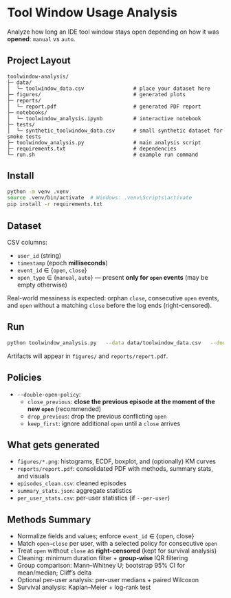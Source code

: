 # Tool Window Usage Analysis

Analyze how long an IDE tool window stays open depending on how it was **opened**: `manual` vs `auto`.

## Project Layout
```
toolwindow-analysis/
├─ data/
│  └─ toolwindow_data.csv                # place your dataset here
├─ figures/                              # generated plots
├─ reports/
│  └─ report.pdf                         # generated PDF report
├─ notebooks/
│  └─ toolwindow_analysis.ipynb          # interactive notebook
├─ tests/
│  └─ synthetic_toolwindow_data.csv      # small synthetic dataset for smoke tests
├─ toolwindow_analysis.py                # main analysis script
├─ requirements.txt                      # dependencies
└─ run.sh                                # example run command
```

## Install
```bash
python -m venv .venv
source .venv/bin/activate  # Windows: .venv\Scripts\activate
pip install -r requirements.txt
```

## Dataset
CSV columns:
- `user_id` (string)
- `timestamp` (epoch **milliseconds**)
- `event_id` ∈ {`open`, `close`}
- `open_type` ∈ {`manual`, `auto`} — present **only for `open` events** (may be empty otherwise)

Real-world messiness is expected: orphan `close`, consecutive `open` events, and `open` without a matching `close` before the log ends (right-censored).

## Run
```bash
python toolwindow_analysis.py   --data data/toolwindow_data.csv   --double-open-policy close_previous   --min-duration-ms 100   --iqr-multiplier 3   --per-user   --survival
```
Artifacts will appear in `figures/` and `reports/report.pdf`.

## Policies
- `--double-open-policy`:
  - `close_previous`: **close the previous episode at the moment of the new `open`** (recommended)
  - `drop_previous`: drop the previous conflicting `open`
  - `keep_first`: ignore additional `open` until a `close` arrives

## What gets generated
- `figures/*.png`: histograms, ECDF, boxplot, and (optionally) KM curves
- `reports/report.pdf`: consolidated PDF with methods, summary stats, and visuals
- `episodes_clean.csv`: cleaned episodes
- `summary_stats.json`: aggregate statistics
- `per_user_stats.csv`: per-user statistics (if `--per-user`)

## Methods Summary
- Normalize fields and values; enforce `event_id` ∈ {open, close}
- Match `open→close` per user, with a selected policy for consecutive `open`
- Treat `open` without `close` as **right-censored** (kept for survival analysis)
- Cleaning: minimum duration filter + **group-wise** IQR filtering
- Group comparison: Mann–Whitney U; bootstrap 95% CI for mean/median; Cliff’s delta
- Optional per-user analysis: per-user medians + paired Wilcoxon
- Survival analysis: Kaplan–Meier + log-rank test
